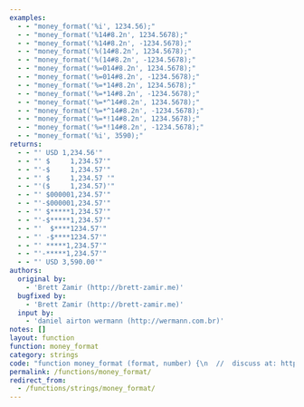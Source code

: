 ```yaml
---
examples:
  - - "money_format('%i', 1234.56);"
  - - "money_format('%14#8.2n', 1234.5678);"
  - - "money_format('%14#8.2n', -1234.5678);"
  - - "money_format('%(14#8.2n', 1234.5678);"
  - - "money_format('%(14#8.2n', -1234.5678);"
  - - "money_format('%=014#8.2n', 1234.5678);"
  - - "money_format('%=014#8.2n', -1234.5678);"
  - - "money_format('%=*14#8.2n', 1234.5678);"
  - - "money_format('%=*14#8.2n', -1234.5678);"
  - - "money_format('%=*^14#8.2n', 1234.5678);"
  - - "money_format('%=*^14#8.2n', -1234.5678);"
  - - "money_format('%=*!14#8.2n', 1234.5678);"
  - - "money_format('%=*!14#8.2n', -1234.5678);"
  - - "money_format('%i', 3590);"
returns:
  - - "' USD 1,234.56'"
  - - "' $     1,234.57'"
  - - "'-$     1,234.57'"
  - - "' $     1,234.57 '"
  - - "'($     1,234.57)'"
  - - "' $000001,234.57'"
  - - "'-$000001,234.57'"
  - - "' $*****1,234.57'"
  - - "'-$*****1,234.57'"
  - - "'  $****1234.57'"
  - - "' -$****1234.57'"
  - - "' *****1,234.57'"
  - - "'-*****1,234.57'"
  - - "' USD 3,590.00'"
authors:
  original by:
    - 'Brett Zamir (http://brett-zamir.me)'
  bugfixed by:
    - 'Brett Zamir (http://brett-zamir.me)'
  input by:
    - 'daniel airton wermann (http://wermann.com.br)'
notes: []
layout: function
function: money_format
category: strings
code: "function money_format (format, number) {\n  //  discuss at: http://phpjs.org/functions/money_format/\n  // original by: Brett Zamir (http://brett-zamir.me)\n  //    input by: daniel airton wermann (http://wermann.com.br)\n  // bugfixed by: Brett Zamir (http://brett-zamir.me)\n  //  depends on: setlocale\n  //        note: This depends on setlocale having the appropriate\n  //        note: locale (these examples use 'en_US')\n  //   example 1: money_format('%i', 1234.56);\n  //   returns 1: ' USD 1,234.56'\n  //   example 2: money_format('%14#8.2n', 1234.5678);\n  //   returns 2: ' $     1,234.57'\n  //   example 3: money_format('%14#8.2n', -1234.5678);\n  //   returns 3: '-$     1,234.57'\n  //   example 4: money_format('%(14#8.2n', 1234.5678);\n  //   returns 4: ' $     1,234.57 '\n  //   example 5: money_format('%(14#8.2n', -1234.5678);\n  //   returns 5: '($     1,234.57)'\n  //   example 6: money_format('%=014#8.2n', 1234.5678);\n  //   returns 6: ' $000001,234.57'\n  //   example 7: money_format('%=014#8.2n', -1234.5678);\n  //   returns 7: '-$000001,234.57'\n  //   example 8: money_format('%=*14#8.2n', 1234.5678);\n  //   returns 8: ' $*****1,234.57'\n  //   example 9: money_format('%=*14#8.2n', -1234.5678);\n  //   returns 9: '-$*****1,234.57'\n  //  example 10: money_format('%=*^14#8.2n', 1234.5678);\n  //  returns 10: '  $****1234.57'\n  //  example 11: money_format('%=*^14#8.2n', -1234.5678);\n  //  returns 11: ' -$****1234.57'\n  //  example 12: money_format('%=*!14#8.2n', 1234.5678);\n  //  returns 12: ' *****1,234.57'\n  //  example 13: money_format('%=*!14#8.2n', -1234.5678);\n  //  returns 13: '-*****1,234.57'\n  //  example 14: money_format('%i', 3590);\n  //  returns 14: ' USD 3,590.00'\n\n  // Per PHP behavior, there seems to be no extra padding for sign when there is a positive number, though my\n  // understanding of the description is that there should be padding; need to revisit examples\n\n  // Helpful info at http://ftp.gnu.org/pub/pub/old-gnu/Manuals/glibc-2.2.3/html_chapter/libc_7.html and http://publib.boulder.ibm.com/infocenter/zos/v1r10/index.jsp?topic=/com.ibm.zos.r10.bpxbd00/strfmp.htm\n\n  if (typeof number !== 'number') {\n    return null\n  }\n  // 1: flags, 3: width, 5: left, 7: right, 8: conversion\n  var regex = /%((=.|[+^(!-])*?)(\\d*?)(#(\\d+))?(\\.(\\d+))?([in%])/g\n\n  // Ensure the locale data we need is set up\n  this.setlocale('LC_ALL', 0)\n  var monetary = this.php_js.locales[this.php_js.localeCategories['LC_MONETARY']]['LC_MONETARY']\n\n  var doReplace = function (n0, flags, n2, width, n4, left, n6, right, conversion) {\n    var value = '',\n      repl = ''\n    if (conversion === '%') {\n      // Percent does not seem to be allowed with intervening content\n      return '%'\n    }\n    var fill = flags && (/=./)\n      .test(flags) ? flags.match(/=(.)/)[1] : ' ' // flag: =f (numeric fill)\n    // flag: ! (suppress currency symbol)\n    var showCurrSymbol = !flags || flags.indexOf('!') === -1\n    // field width: w (minimum field width)\n    width = parseInt(width, 10) || 0\n\n    var neg = number < 0\n    // Convert to string\n    number = number + ''\n    // We don't want negative symbol represented here yet\n    number = neg ? number.slice(1) : number\n\n    var decpos = number.indexOf('.')\n    // Get integer portion\n    var integer = decpos !== -1 ? number.slice(0, decpos) : number\n    // Get decimal portion\n    var fraction = decpos !== -1 ? number.slice(decpos + 1) : ''\n\n    var _str_splice = function (integerStr, idx, thous_sep) {\n      var integerArr = integerStr.split('')\n      integerArr.splice(idx, 0, thous_sep)\n      return integerArr.join('')\n    }\n\n    var init_lgth = integer.length\n    left = parseInt(left, 10)\n    var filler = init_lgth < left\n    if (filler) {\n      var fillnum = left - init_lgth\n      integer = new Array(fillnum + 1)\n        .join(fill) + integer\n    }\n    if (flags.indexOf('^') === -1) {\n      // flag: ^ (disable grouping characters (of locale))\n      // use grouping characters\n      // ','\n      var thous_sep = monetary.mon_thousands_sep\n      // [3] (every 3 digits in U.S.A. locale)\n      var mon_grouping = monetary.mon_grouping\n\n      if (mon_grouping[0] < integer.length) {\n        for (var i = 0, idx = integer.length; i < mon_grouping.length; i++) {\n          // e.g., 3\n          idx -= mon_grouping[i]\n          if (idx <= 0) {\n            break\n          }\n          if (filler && idx < fillnum) {\n            thous_sep = fill\n          }\n          integer = _str_splice(integer, idx, thous_sep)\n        }\n      }\n      if (mon_grouping[i - 1] > 0) {\n        // Repeating last grouping (may only be one) until highest portion of integer reached\n        while (idx > mon_grouping[i - 1]) {\n          idx -= mon_grouping[i - 1]\n          if (filler && idx < fillnum) {\n            thous_sep = fill\n          }\n          integer = _str_splice(integer, idx, thous_sep)\n        }\n      }\n    }\n\n    // left, right\n    if (right === '0') {\n      // No decimal or fractional digits\n      value = integer\n    } else {\n      // '.'\n      var dec_pt = monetary.mon_decimal_point\n      if (right === '' || right === undefined) {\n        right = conversion === 'i' ? monetary.int_frac_digits : monetary.frac_digits\n      }\n      right = parseInt(right, 10)\n\n      if (right === 0) {\n        // Only remove fractional portion if explicitly set to zero digits\n        fraction = ''\n        dec_pt = ''\n      } else if (right < fraction.length) {\n        fraction = Math.round(parseFloat(fraction.slice(0, right) + '.' + fraction.substr(right, 1))) + ''\n        if (right > fraction.length) {\n          fraction = new Array(right - fraction.length + 1)\n            .join('0') + fraction // prepend with 0's\n        }\n      } else if (right > fraction.length) {\n        fraction += new Array(right - fraction.length + 1)\n          .join('0') // pad with 0's\n      }\n      value = integer + dec_pt + fraction\n    }\n\n    var symbol = ''\n    if (showCurrSymbol) {\n      // 'i' vs. 'n' ('USD' vs. '$')\n      symbol = conversion === 'i' ? monetary.int_curr_symbol : monetary.currency_symbol\n    }\n    var sign_posn = neg ? monetary.n_sign_posn : monetary.p_sign_posn\n\n    // 0: no space between curr. symbol and value\n    // 1: space sep. them unless symb. and sign are adjacent then space sep. them from value\n    // 2: space sep. sign and value unless symb. and sign are adjacent then space separates\n    var sep_by_space = neg ? monetary.n_sep_by_space : monetary.p_sep_by_space\n\n    // p_cs_precedes, n_cs_precedes // positive currency symbol follows value = 0; precedes value = 1\n    var cs_precedes = neg ? monetary.n_cs_precedes : monetary.p_cs_precedes\n\n    // Assemble symbol/value/sign and possible space as appropriate\n    if (flags.indexOf('(') !== -1) {\n      // flag: parenth. for negative\n      // Fix: unclear on whether and how sep_by_space, sign_posn, or cs_precedes have\n      // an impact here (as they do below), but assuming for now behaves as sign_posn 0 as\n      // far as localized sep_by_space and sign_posn behavior\n      repl = (cs_precedes ? symbol + (sep_by_space === 1 ? ' ' : '') : '') + value + (!cs_precedes ? (\n        sep_by_space === 1 ? ' ' : '') + symbol : '')\n      if (neg) {\n        repl = '(' + repl + ')'\n      } else {\n        repl = ' ' + repl + ' '\n      }\n    } else {\n      // '+' is default\n      // ''\n      var pos_sign = monetary.positive_sign\n      // '-'\n      var neg_sign = monetary.negative_sign\n      var sign = neg ? (neg_sign) : (pos_sign)\n      var otherSign = neg ? (pos_sign) : (neg_sign)\n      var signPadding = ''\n      if (sign_posn) {\n        // has a sign\n        signPadding = new Array(otherSign.length - sign.length + 1)\n          .join(' ')\n      }\n\n      var valueAndCS = ''\n      switch (sign_posn) {\n        // 0: parentheses surround value and curr. symbol;\n        // 1: sign precedes them;\n        // 2: sign follows them;\n        // 3: sign immed. precedes curr. symbol; (but may be space between)\n        // 4: sign immed. succeeds curr. symbol; (but may be space between)\n        case 0:\n          valueAndCS = cs_precedes ? symbol + (sep_by_space === 1 ? ' ' : '') + value : value + (sep_by_space ===\n          1 ? ' ' : '') + symbol\n          repl = '(' + valueAndCS + ')'\n          break\n        case 1:\n          valueAndCS = cs_precedes ? symbol + (sep_by_space === 1 ? ' ' : '') + value : value + (sep_by_space ===\n          1 ? ' ' : '') + symbol\n          repl = signPadding + sign + (sep_by_space === 2 ? ' ' : '') + valueAndCS\n          break\n        case 2:\n          valueAndCS = cs_precedes ? symbol + (sep_by_space === 1 ? ' ' : '') + value : value + (sep_by_space ===\n          1 ? ' ' : '') + symbol\n          repl = valueAndCS + (sep_by_space === 2 ? ' ' : '') + sign + signPadding\n          break\n        case 3:\n          repl = cs_precedes ? signPadding + sign + (sep_by_space === 2 ? ' ' : '') + symbol + (sep_by_space ===\n          1 ? ' ' : '') + value : value + (sep_by_space === 1 ? ' ' : '') + sign + signPadding + (\n          sep_by_space === 2 ? ' ' : '') + symbol\n          break\n        case 4:\n          repl = cs_precedes ? symbol + (sep_by_space === 2 ? ' ' : '') + signPadding + sign + (sep_by_space ===\n          1 ? ' ' : '') + value : value + (sep_by_space === 1 ? ' ' : '') + symbol + (sep_by_space === 2 ?\n          ' ' : '') + sign + signPadding\n          break\n      }\n    }\n\n    var padding = width - repl.length\n    if (padding > 0) {\n      padding = new Array(padding + 1)\n        .join(' ')\n      // Fix: How does p_sep_by_space affect the count if there is a space? Included in count presumably?\n      if (flags.indexOf('-') !== -1) {\n        // left-justified (pad to right)\n        repl += padding\n      } else {\n        // right-justified (pad to left)\n        repl = padding + repl\n      }\n    }\n    return repl\n  }\n\n  return format.replace(regex, doReplace)\n}\n"
permalink: /functions/money_format/
redirect_from:
  - /functions/strings/money_format/
---
```


<!-- WARNING! This file is auto generated by `npm run web:inject`, do not edit by hand -->
